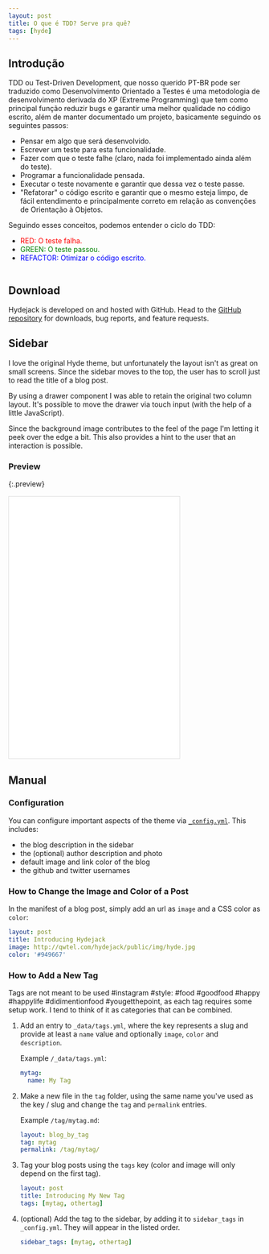```yaml
---
layout: post
title: O que é TDD? Serve pra quê?
tags: [hyde]
---
```


<style>
  .preview {
    display: none;
  }

  @media (min-width: 48em) {
    .preview {
      display: block;
    }
  }
</style>

## Introdução
TDD ou Test-Driven Development, que nosso querido PT-BR pode ser traduzido como Desenvolvimento Orientado a Testes é uma metodologia de desenvolvimento derivada do XP (Extreme Programming) que tem como principal função reduzir bugs e garantir uma melhor qualidade no código escrito, além de manter documentado um projeto, basicamente seguindo os seguintes passos:

* Pensar em algo que será desenvolvido.
* Escrever um teste para esta funcionalidade.
* Fazer com que o teste falhe (claro, nada foi implementado ainda além do teste).
* Programar a funcionalidade pensada.
* Executar o teste novamente e garantir que dessa vez o teste passe.
* "Refatorar" o código escrito e garantir que o mesmo esteja limpo, de fácil entendimento e principalmente correto em relação as convenções de Orientação à Objetos.

Seguindo esses conceitos, podemos entender o ciclo do TDD:

* <font style="color: red;">RED: O teste falha.</font>
* <font style="color: green;">GREEN: O teste passou.</font>
* <font style="color: blue;">REFACTOR: Otimizar o código escrito.</font>

<img src="{{ site.url }}/public/img/what_is_tdd/tdd.png" alt="">

## Download

Hydejack is developed on and hosted with GitHub. Head to the [GitHub repository](https://github.com/qwtel/hydejack) for downloads, bug reports, and feature requests.

## Sidebar
I love the original Hyde theme, but unfortunately the layout isn't as great on small screens.
Since the sidebar moves to the top, the user has to scroll just to read the title of a blog post.

By using a drawer component I was able to retain the original two column layout. It's possible to move the drawer via touch input (with the help of a little JavaScript).

Since the background image contributes to the feel of the page I'm letting it peek over the edge a bit. This also provides a hint to the user that an interaction is possible.

### Preview
{:.preview}

<iframe class="preview" src="/anchietajunior.github.io/2016/08/26/what-is-tdd/" style="border: 1px solid #ddd; width: 340px; height: 520px; margin-top: 1rem"></iframe>

## Manual

### Configuration
You can configure important aspects of the theme via [`_config.yml`](https://github.com/qwtel/hydejack/blob/master/_config.yml). This includes:

* the blog description in the sidebar
* the (optional) author description and photo
* default image and link color of the blog
* the github and twitter usernames

### How to Change the Image and Color of a Post
In the manifest of a blog post, simply add an url as `image` and a CSS color as `color`:

~~~yml
layout: post
title: Introducing Hydejack
image: http://qwtel.com/hydejack/public/img/hyde.jpg
color: '#949667'
~~~

### How to Add a New Tag

Tags are not meant to be used #instagram #style: #food #goodfood #happy #happylife #didimentionfood #yougetthepoint, as each tag requires some setup work. I tend to think of it as categories that can be combined.

1.  Add an entry to `_data/tags.yml`, where the key represents a slug and provide at least a `name` value and optionally `image`, `color` and `description`.

    Example `/_data/tags.yml`:

    ~~~yml
    mytag:
      name: My Tag
    ~~~

2.  Make a new file in the `tag` folder, using the same name you've used as the key / slug and change the `tag` and `permalink` entries.

    Example `/tag/mytag.md`:

    ~~~yml
    layout: blog_by_tag
    tag: mytag
    permalink: /tag/mytag/
    ~~~

3.  Tag your blog posts using the `tags` key (color and image will only depend on the first tag).

    ~~~yml
    layout: post
    title: Introducing My New Tag
    tags: [mytag, othertag]
    ~~~

4. (optional) Add the tag to the sidebar, by adding it to `sidebar_tags` in `_config.yml`.
   They will appear in the listed order.

   ~~~yml
   sidebar_tags: [mytag, othertag]
   ~~~

[tag]: http://www.minddust.com/post/tags-and-categories-on-github-pages/
